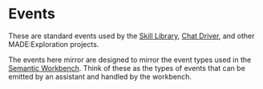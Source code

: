 # Events

These are standard events used by the [Skill Library](../skills/skill-library/README.md), [Chat
Driver](../chat-driver/README.md), and other MADE:Exploration projects.

The events here mirror are designed to mirror the event types used in the
[Semantic Workbench](../../../workbench-service/README.md). Think of these as
the types of events that can be emitted by an assistant and handled by the
workbench.
